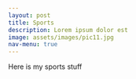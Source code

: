 ```yaml
---
layout: post
title: Sports
description: Lorem ipsum dolor est
image: assets/images/pic11.jpg
nav-menu: true
---
```


Here is my sports stuff